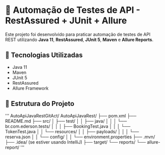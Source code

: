 # 🧪 Automação de Testes de API - RestAssured + JUnit + Allure

Este projeto foi desenvolvido para praticar automação de testes de API REST utilizando **Java 11**, **RestAssured**, **JUnit 5**, **Maven** e **Allure Reports**.

## 🚀 Tecnologias Utilizadas
- Java 11  
- Maven  
- JUnit 5  
- RestAssured  
- Allure Framework  

## 🧩 Estrutura do Projeto
'''
AutoApiJavaRestGitAct/
AutoApiJavaRest/
├── pom.xml
├── README.md
├── src/
│   ├── test/
│   │   ├── java/
│   │   │   └── br.com.ederson.tests/
│   │   │       ├── BookingTest.java
│   │   │       └── TokenTest.java
│   │   └── resources/
│   │       ├── payloads/
│   │       │   └── reserva.json
│   │       └── config/
│   │           └── environment.properties
├── .mvn/
├── .idea/ (se estiver usando IntelliJ)
├── target/
└── reports/
    └── allure-report/
'''
